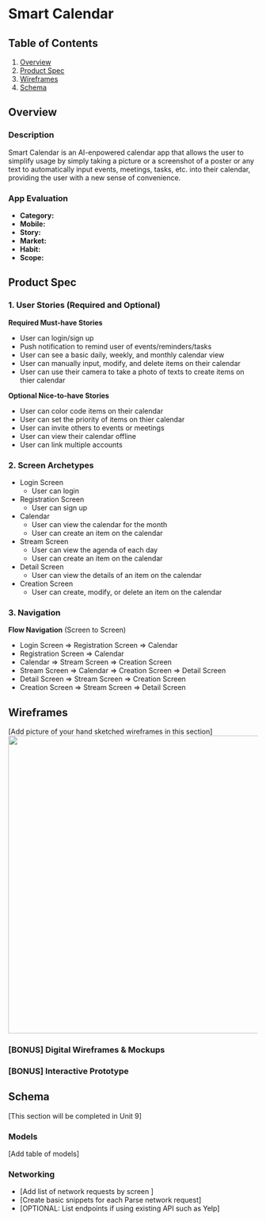 # Smart Calendar

## Table of Contents
1. [Overview](#Overview)
1. [Product Spec](#Product-Spec)
1. [Wireframes](#Wireframes)
2. [Schema](#Schema)

## Overview
### Description
Smart Calendar is an AI-enpowered calendar app that allows the user to simplify usage by simply taking a picture or a screenshot of a poster or any text to automatically input events, meetings, tasks, etc. into their calendar, providing the user with a new sense of convenience.

### App Evaluation
- **Category:**
- **Mobile:**
- **Story:**
- **Market:**
- **Habit:**
- **Scope:**

## Product Spec

### 1. User Stories (Required and Optional)

**Required Must-have Stories**

* User can login/sign up
* Push notification to remind user of events/reminders/tasks
* User can see a basic daily, weekly, and monthly calendar view 
* User can manually input, modify, and delete items on their calendar
* User can use their camera to take a photo of texts to create items on thier calendar 

**Optional Nice-to-have Stories**

* User can color code items on their calendar
* User can set the priority of items on thier calendar
* User can invite others to events or meetings
* User can view their calendar offline
* User can link multiple accounts

### 2. Screen Archetypes

* Login Screen
   * User can login
* Registration Screen
   * User can sign up
* Calendar
   * User can view the calendar for the month
   * User can create an item on the calendar
* Stream Screen
   * User can view the agenda of each day
   * User can create an item on the calendar
* Detail Screen
   * User can view the details of an item on the calendar
* Creation Screen
   * User can create, modify, or delete an item on the calendar
   
### 3. Navigation

**Flow Navigation** (Screen to Screen)

* Login Screen
   => Registration Screen
   => Calendar
* Registration Screen
   => Calendar
* Calendar
   => Stream Screen
   => Creation Screen
* Stream Screen
   => Calendar
   => Creation Screen
   => Detail Screen
* Detail Screen
   => Stream Screen
   => Creation Screen
* Creation Screen 
   => Stream Screen
   => Detail Screen 

## Wireframes
[Add picture of your hand sketched wireframes in this section]
<img src="YOUR_WIREFRAME_IMAGE_URL" width=600>

### [BONUS] Digital Wireframes & Mockups

### [BONUS] Interactive Prototype

## Schema 
[This section will be completed in Unit 9]
### Models
[Add table of models]
### Networking
- [Add list of network requests by screen ]
- [Create basic snippets for each Parse network request]
- [OPTIONAL: List endpoints if using existing API such as Yelp]
